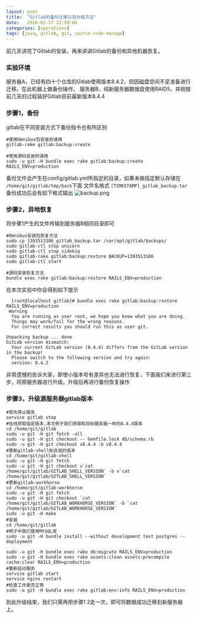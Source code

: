 ```yaml
---
layout: post
title:  "Gitlab的备份迁移以及升级方法"
date:   2016-02-17 22:59:06
categories: [operations]
tags: [java, gitlab, git, source-code-manage]
---
```

前几天讲完了Gitlab的安装，再来讲讲Gitlab的备份和异地机器恢复。

### 实验环境
服务器A，已经有四十个仓库的Gitlab使用版本8.4.2，但因磁盘空间不足准备进行迁移。在此机器上做备份操作。
服务器B，纯新服务器数据盘使用RAID5，并刚按前几天的过程装好Gitlab目前最新版本8.4.4

### 步骤1，备份
gitlab在不同安装方式下备份指令也有所区别
```shell
#使用Omnibus包安装的请用
gitlab-rake gitlab:backup:create

#使用源码安装的请用
sudo -u git -H bundle exec rake gitlab:backup:create RAILS_ENV=production
```
备份文件会产生在config/gitlab.yml所指定的目录，如果未做指定默认存储在 `/home/git/gitlab/tmp/back`下面
文件名格式 `[TIMESTAMP]_gitlab_backup.tar`
备份成功后会有如下格式输出
![backup.png](http://guohai163.github.io/doc-pic/gitlab/backup.png)

### 步骤2，异地恢复
将步骤1产生的文件传输到服务器B相同目录即可
```shell
#Omnibus安装包恢复方法
sudo cp 1393513186_gitlab_backup.tar /var/opt/gitlab/backups/
sudo gitlab-ctl stop unicorn
sudo gitlab-ctl stop sidekiq
sudo gitlab-rake gitlab:backup:restore BACKUP=1393513186
sudo gitlab-ctl start

#源码安装恢复方法
bundle exec rake gitlab:backup:restore RAILS_ENV=production
```
  在本次实验中你会得到如下提示

      [root@localhost gitlab]# bundle exec rake gitlab:backup:restore RAILS_ENV=production
     Warning
      You are running as user root, we hope you know what you are doing.
      Things may work/fail for the wrong reasons.
      For correct results you should run this as user git.

    Unpacking backup ... done
    GitLab version mismatch:
      Your current GitLab version (8.4.4) differs from the GitLab version in the backup!
      Please switch to the following version and try again:
      version: 8.4.2

非常遗憾的告诉大家，即使小版本号有差异也无法进行恢复，下面我们来进行第三步，将原服务器进行升级。升级后再进行备份恢复操作

### 步骤3，升级源服务器gitlab版本

    #首先停止服务
    service gitlab stop
    #在线获取指定版本,本次例子我们获取和目标服务器一样的8.4.4版本
    cd /home/git/gitlab
    sudo -u git -H git fetch -all
    sudo -u git -H git checkout -- Gemfile.lock db/schema.rb
    sudo -u git -H git checkout v8.4.4 -b v8.4.4
    #更新gitlab-shell到合适的版本
    cd /home/git/gitlab-shell
    sudo -u git -H git fetch
    sudo -u git -H git checkout v`cat /home/git/gitlab/GITLAB_SHELL_VERSION` -b v`cat /home/git/gitlab/GITLAB_SHELL_VERSION`
    #更新gitlab-workhorse
    cd /home/git/gitlab-workhorse
    sudo -u git -H git fetch
    sudo -u git -H git checkout `cat /home/git/gitlab/GITLAB_WORKHORSE_VERSION` -b `cat /home/git/gitlab/GITLAB_WORKHORSE_VERSION`
    sudo -u git -H make
    #安装
    cd /home/git/gitlab
    #例子中我们使用MYSQL库
    sudo -u git -H bundle install --without development test postgres --deployment

    sudo -u git -H bundle exec rake db:migrate RAILS_ENV=production
    sudo -u git -H bundle exec rake assets:clean assets:precompile cache:clear RAILS_ENV=production
    #重新启动服务
    service gitlab start
    service nginx restart
    #检查工作是否正常
    sudo -u git -H bundle exec rake gitlab:env:info RAILS_ENV=production

到此升级结束，我们只需再把步骤1 2走一次，即可将数据成功迁移到新服务器上。
